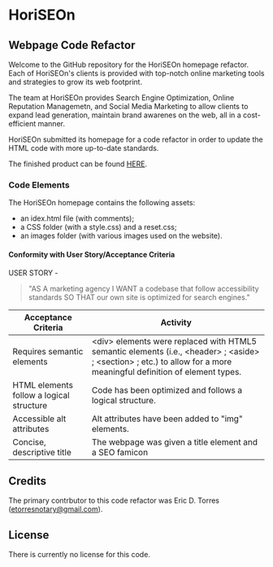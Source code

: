 # HoriSEOn

## Webpage Code Refactor
Welcome to the GitHub repository for the HoriSEOn homepage refactor.  Each of HoriSEOn's clients 
is provided with top-notch online marketing tools and strategies to grow its web footprint.

The team at HoriSEOn provides Search Engine Optimization, Online Reputation Managemetn, and Social 
Media Marketing to allow clients to expand lead generation, maintain brand awarenes on the web, all 
in a cost-efficient manner.  

HoriSEOn submitted its homepage for a code refactor in order to update the HTML code with 
more up-to-date standards.  

The finished product can be found [HERE](https://etorres-revature.github.io/HoriSEOn/).

### Code Elements

The HoriSEOn homepage contains the following assets:

* an idex.html file (with comments);
* a CSS folder (with a style.css) and a reset.css;
* an images folder (with various images used on the website).

#### Conformity with User Story/Acceptance Criteria

USER STORY - 

>"AS A marketing agency
>I WANT a codebase that follow accessibility standards
>SO THAT our own site is optimized for search engines."

Acceptance Criteria | Activity
--------------------|---------
Requires semantic elements | &lt;div&gt; elements were replaced with HTML5 semantic elements (i.e., &lt;header&gt; ; &lt;aside&gt; ; &lt;section&gt; ; etc.) to allow for a more meaningful definition of element types.  
HTML elements follow a logical structure  | Code has been optimized and follows a logical structure.
Accessible alt attributes | Alt attributes have been added to "img" elements.
Concise, descriptive title | The webpage was given a title element and a SEO famicon

## Credits

The primary contrbutor to this code refactor was Eric D. Torres (etorresnotary@gmail.com).

## License

There is currently no license for this code.